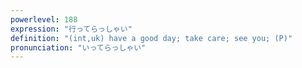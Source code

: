 ```yaml
---
powerlevel: 188
expression: "行ってらっしゃい"
definition: "(int,uk) have a good day; take care; see you; (P)"
pronunciation: "いってらっしゃい"
---
```

